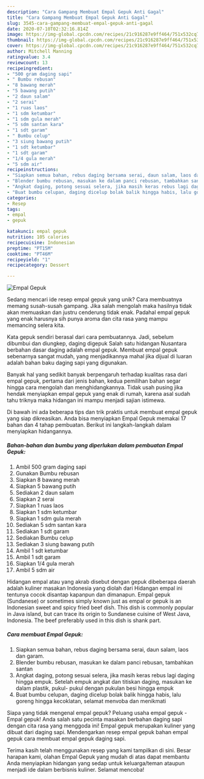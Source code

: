 ```yaml
---
description: "Cara Gampang Membuat Empal Gepuk Anti Gagal"
title: "Cara Gampang Membuat Empal Gepuk Anti Gagal"
slug: 3545-cara-gampang-membuat-empal-gepuk-anti-gagal
date: 2020-07-10T02:32:16.814Z
image: https://img-global.cpcdn.com/recipes/21c916287e9ff464/751x532cq70/empal-gepuk-foto-resep-utama.jpg
thumbnail: https://img-global.cpcdn.com/recipes/21c916287e9ff464/751x532cq70/empal-gepuk-foto-resep-utama.jpg
cover: https://img-global.cpcdn.com/recipes/21c916287e9ff464/751x532cq70/empal-gepuk-foto-resep-utama.jpg
author: Mitchell Manning
ratingvalue: 3.4
reviewcount: 13
recipeingredient:
- "500 gram daging sapi"
- " Bumbu rebusan"
- "8 bawang merah"
- "5 bawang putih"
- "2 daun salam"
- "2 serai"
- "1 ruas laos"
- "1 sdm ketumbar"
- "1 sdm gula merah"
- "5 sdm santan kara"
- "1 sdt garam"
- " Bumbu celup"
- "3 siung bawang putih"
- "1 sdt ketumbar"
- "1 sdt garam"
- "1/4 gula merah"
- "5 sdm air"
recipeinstructions:
- "Siapkan semua bahan, rebus daging bersama serai, daun salam, laos dan garam."
- "Blender bumbu rebusan, masukan ke dalam panci rebusan, tambahkan santan"
- "Angkat daging, potong sesuai selera, jika masih keras rebus lagi daging hingga empuk. Setelah empuk angkat dan titiskan daging, masukan ke dalam plastik, pukul- pukul dengan pukulan besi hingga empuk"
- "Buat bumbu celupan, daging dicelup bolak balik hingga habis, lalu goreng hingga kecoklatan, selamat menvoba dan menikmati"
categories:
- Resep
tags:
- empal
- gepuk

katakunci: empal gepuk 
nutrition: 105 calories
recipecuisine: Indonesian
preptime: "PT15M"
cooktime: "PT46M"
recipeyield: "1"
recipecategory: Dessert

---
```



![Empal Gepuk](https://img-global.cpcdn.com/recipes/21c916287e9ff464/751x532cq70/empal-gepuk-foto-resep-utama.jpg)

Sedang mencari ide resep empal gepuk yang unik? Cara membuatnya memang susah-susah gampang. Jika salah mengolah maka hasilnya tidak akan memuaskan dan justru cenderung tidak enak. Padahal empal gepuk yang enak harusnya sih punya aroma dan cita rasa yang mampu memancing selera kita.

Kata gepuk sendiri berasal dari cara pembuatannya. Jadi, sebelum dibumbui dan diungkep, daging digepuk Salah satu hidangan Nusantara berbahan dasar daging adalah empal gepuk. Membuat empal gepuk sebenarnya sangat mudah, yang menjadikannya mahal jika dijual di luaran adalah bahan baku daging sapi yang digunakan.

Banyak hal yang sedikit banyak berpengaruh terhadap kualitas rasa dari empal gepuk, pertama dari jenis bahan, kedua pemilihan bahan segar hingga cara mengolah dan menghidangkannya. Tidak usah pusing jika hendak menyiapkan empal gepuk yang enak di rumah, karena asal sudah tahu triknya maka hidangan ini mampu menjadi sajian istimewa.


Di bawah ini ada beberapa tips dan trik praktis untuk membuat empal gepuk yang siap dikreasikan. Anda bisa menyiapkan Empal Gepuk memakai 17 bahan dan 4 tahap pembuatan. Berikut ini langkah-langkah dalam menyiapkan hidangannya.

<!--inarticleads1-->

##### Bahan-bahan dan bumbu yang diperlukan dalam pembuatan Empal Gepuk:

1. Ambil 500 gram daging sapi
1. Gunakan  Bumbu rebusan
1. Siapkan 8 bawang merah
1. Siapkan 5 bawang putih
1. Sediakan 2 daun salam
1. Siapkan 2 serai
1. Siapkan 1 ruas laos
1. Siapkan 1 sdm ketumbar
1. Siapkan 1 sdm gula merah
1. Sediakan 5 sdm santan kara
1. Sediakan 1 sdt garam
1. Sediakan  Bumbu celup
1. Sediakan 3 siung bawang putih
1. Ambil 1 sdt ketumbar
1. Ambil 1 sdt garam
1. Siapkan 1/4 gula merah
1. Ambil 5 sdm air


Hidangan empal atau yang akrab disebut dengan gepuk dibeberapa daerah adalah kuliner masakan Indonesia yang diolah dari Hidangan empal ini tentunya cocok disantap kapanpun dan dimanapun. Empal gepuk (Sundanese) or sometimes simply known just as empal or gepuk is an Indonesian sweet and spicy fried beef dish. This dish is commonly popular in Java island, but can trace its origin to Sundanese cuisine of West Java, Indonesia. The beef preferably used in this dish is shank part. 

<!--inarticleads2-->

##### Cara membuat Empal Gepuk:

1. Siapkan semua bahan, rebus daging bersama serai, daun salam, laos dan garam.
1. Blender bumbu rebusan, masukan ke dalam panci rebusan, tambahkan santan
1. Angkat daging, potong sesuai selera, jika masih keras rebus lagi daging hingga empuk. Setelah empuk angkat dan titiskan daging, masukan ke dalam plastik, pukul- pukul dengan pukulan besi hingga empuk
1. Buat bumbu celupan, daging dicelup bolak balik hingga habis, lalu goreng hingga kecoklatan, selamat menvoba dan menikmati


Siapa yang tidak mengenal empal gepuk? Peluang usaha empal gepuk -Empal gepuk! Anda salah satu pecinta masakan berbahan daging sapi dengan cita rasa yang menggoda ini! Empal gepuk merupakan kuliner yang dibuat dari daging sapi. Mendengarkan resep empal gepuk bahan empal gepuk cara membuat empal gepuk daging sapi. 

Terima kasih telah menggunakan resep yang kami tampilkan di sini. Besar harapan kami, olahan Empal Gepuk yang mudah di atas dapat membantu Anda menyiapkan hidangan yang sedap untuk keluarga/teman ataupun menjadi ide dalam berbisnis kuliner. Selamat mencoba!
